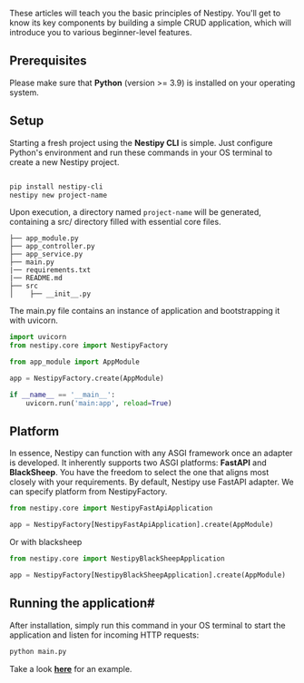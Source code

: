 These articles will teach you the basic principles of Nestipy. You'll get to know its key components by building a simple CRUD application, which will introduce you to various beginner-level features.
## Prerequisites
Please make sure that <strong>Python</strong> (version >= 3.9) is installed on your operating system.

## Setup
Starting a fresh project using the <strong>Nestipy CLI</strong> is simple. Just configure Python's environment and run these commands in your OS terminal to create a new Nestipy project.
```bash

pip install nestipy-cli
nestipy new project-name
```
Upon execution, a directory named `project-name` will be generated, containing a src/ directory filled with essential core files.

```
├── app_module.py
├── app_controller.py
├── app_service.py
├── main.py
|── requirements.txt
|── README.md
├── src
│    ├── __init__.py
```

The main.py file contains an instance of application and bootstrapping it with uvicorn.

```python
import uvicorn
from nestipy.core import NestipyFactory

from app_module import AppModule

app = NestipyFactory.create(AppModule)

if __name__ == '__main__':
    uvicorn.run('main:app', reload=True)
```

## Platform
In essence, Nestipy can function with any ASGI framework once an adapter is developed. It inherently supports two ASGI platforms: <strong>FastAPI</strong> and <strong>BlackSheep</strong>. You have the freedom to select the one that aligns most closely with your requirements.
By default, Nestipy use FastAPI adapter.  We can specify platform from NestipyFactory.
```python
from nestipy.core import NestipyFastApiApplication

app = NestipyFactory[NestipyFastApiApplication].create(AppModule)

```
Or with blacksheep

```python
from nestipy.core import NestipyBlackSheepApplication

app = NestipyFactory[NestipyBlackSheepApplication].create(AppModule)
```

## Running the application#

After installation, simply run this command in your OS terminal to start the application and listen for incoming HTTP requests:

```bash
python main.py
```
Take a look **[here](https://github.com/nestipy/sample/tree/main/sample-app)** for an  example.

<br/>


























